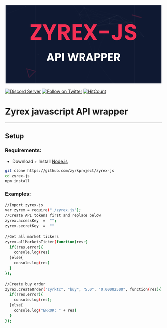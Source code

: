 <p align="center">
    <img src="https://github.com/ZyrkProject/zyrex-js/blob/master/images/header.png">
</p>

<a href="https://discord.gg/QHRk9NF"><img src="https://discordapp.com/api/guilds/569285452213911552/embed.png" alt="Discord Server" /></a> <a href="https://twitter.com/intent/follow?screen_name=ProjectZyrk"><img src="https://img.shields.io/twitter/follow/ProjectZyrk.svg?style=social&logo=twitter" alt="Follow on Twitter"></a> [![HitCount](http://hits.dwyl.io/zyrkproject/zyrex-js.svg)](http://hits.dwyl.io/zyrkproject/zyrex-js)

# Zyrex javascript API wrapper
***

## Setup

### Requirements:

* Download + Install [Node.js](https://nodejs.org/)

```bash
git clone https://github.com/zyrkproject/zyrex-js
cd zyrex-js
npm install
```	

### Examples:

```bash
//Import zyrex-js
var zyrex = require("./zyrex.js");
//Create API tokens first and replace below
zyrex.accessKey  =  "";    
zyrex.secretKey  =  ""

//Get all market tickers        
zyrex.allMarketsTicker(function(res){
  if(!res.error){        
    console.log(res)
  }else{        
    console.log(res)
  }
});

//Create buy order
zyrex.createOrder("zyrktc", "buy", "5.0", "0.00002500", function(res){    
  if(!res.error){    
    console.log(res);    
  }else{    
    console.log("ERROR: " + res)    
  }    
});
```	
